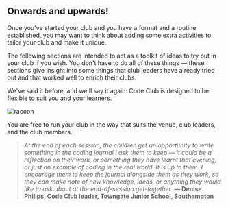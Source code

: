 
## Onwards and upwards!

Once you've started your club and you have a format and a routine established, you may want to think about adding some extra activities to tailor your club and make it unique.

The following sections are intended to act as a toolkit of ideas to try out in your club if you wish. You don't have to do all of these things — these sections give insight into some things that club leaders have already tried out and that worked well to enrich their clubs.

We've said it before, and we'll say it again: Code Club is designed to be flexible to suit you and your learners.

![racoon](https://s3-eu-west-1.amazonaws.com/rpf-futurelearn/CC+vol+training+/+flexible+CC.png)

You are free to run your club in the way that suits the venue, club leaders, and the club members.

> *At the end of each session, the children get an opportunity to write something in the coding journal I ask them to keep — it could be a reflection on their work, or something they have learnt that evening, or just an example of coding in the real world. It is up to them.
I encourage them to keep the journal alongside them as they work, so they can make note of new knowledge, ideas, or anything they would like to ask about at the end-of-session get-together.*
**— Denise Philips, Code Club leader, Towngate Junior School, Southampton**
